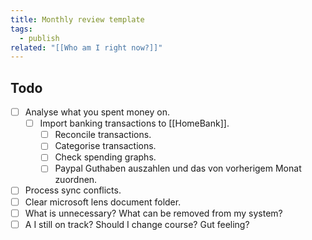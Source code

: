 ```yaml
---
title: Monthly review template
tags:
  - publish
related: "[[Who am I right now?]]"
---
```

## Todo
- [ ] Analyse what you spent money on.
	- [ ] Import banking transactions to [[HomeBank]].
		- [ ] Reconcile transactions.
		- [ ] Categorise transactions.
		- [ ] Check spending graphs.
		- [ ] Paypal Guthaben auszahlen und das von vorherigem Monat zuordnen.
- [ ] Process sync conflicts.
- [ ] Clear microsoft lens document folder.
- [ ] What is unnecessary? What can be removed from my system?
- [ ] A I still on track? Should I change course? Gut feeling?